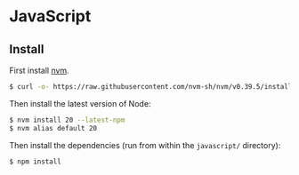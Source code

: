# JavaScript

## Install

First install [nvm](https://github.com/nvm-sh/nvm).

```bash
$ curl -o- https://raw.githubusercontent.com/nvm-sh/nvm/v0.39.5/install.sh | bash
```

Then install the latest version of Node:

```bash
$ nvm install 20 --latest-npm
$ nvm alias default 20
```

Then install the dependencies (run from within the `javascript/` directory):

```bash
$ npm install
```
